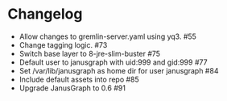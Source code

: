 # Changelog 

* Allow changes to gremlin-server.yaml using yq3. #55
* Change tagging logic. #73
* Switch base layer to 8-jre-slim-buster #75
* Default user to janusgraph with uid:999 and gid:999 #77
* Set /var/lib/janusgraph as home dir for user janusgraph #84
* Include default assets into repo #85
* Upgrade JanusGraph to 0.6 #91
